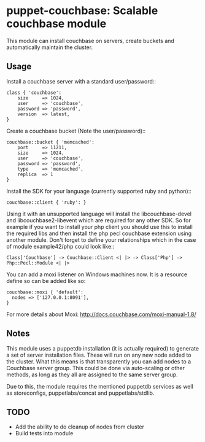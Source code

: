 puppet-couchbase: Scalable couchbase module
===============================================

This module can install couchbase on servers, create buckets
and automatically maintain the cluster.

Usage
-----

Install a couchbase server with a standard user/password::

    class { 'couchbase':
        size     => 1024,
        user     => 'couchbase',
        password => 'password',
        version  => latest,
    }

Create a couchbase bucket (Note the user/password)::

    couchbase::bucket { 'memcached':
        port     => 11211,
        size     => 1024,
        user     => 'couchbase',
        password => 'password',
        type     => 'memcached',
        replica  => 1
    }

Install the SDK for your language (currently supported ruby and python)::

    couchbase::client { 'ruby': }

Using it with an unsupported language will install the libcouchbase-devel and
libcouchbase2-libevent which are required for any other SDK. So for example if you want
to install your php client you should use this to install the required libs and then
install the php pecl couchbase extension using another module. Don't forget to define
your relationships which in the case of module example42/php could look like::

    Class['Couchbase'] -> Couchbase::Client <| |> -> Class['Php'] -> Php::Pecl::Module <| |>

You can add a moxi listener on Windows machines now. It is a resource define so can be added like so:

    couchbase::moxi { 'default':
      nodes => ['127.0.0.1:8091'],
    }

For more details about Moxi: http://docs.couchbase.com/moxi-manual-1.8/

Notes
-----

This module uses a puppetdb installation (it is actually required) to generate a set of
server installation files. These will run on any new node added to the cluster.
What this means is that transparently you can add nodes to a Couchbase server group.
This could be done via auto-scaling or other methods, as long as they all are assigned to
the same server group.

Due to this, the module requires the mentioned puppetdb services as well as storeconfigs,
puppetlabs/concat and puppetlabs/stdlib.

TODO
----

+ Add the ability to do cleanup of nodes from cluster
+ Build tests into module
